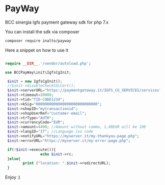 # PayWay
BCC sinergia Igfs payment gateway sdk for php 7.x


You can install the sdk via composer

```bash
composer require inalto/payway
```

Here a snippet on how to use it

```php

require __DIR__.'/vendor/autoload.php';

use BCCPayWay\init\IgfsCgInit;

 $init = new IgfsCgInit();
 //$init->disableCheckSSLCert();
 $init->serverURL="https://paymentgateway.it/IGFS_CG_SERVICES/services";
 $init->timeout=30000;
 $init->tid="TID-CODE1234";
 $init->kSig="0000000000000000000000000000";
 $init->shopID="mytransactionid";
 $init->shopUserRef="customer-email";
 $init->trType="AUTH";
 $init->currencyCode="EUR";
 $init->amount=4400; //Amount without comma, 1,00EUR will be 100
 $init->langID="IT"; //Language iso code
 $init->notifyURL="https://myserver.it/my-thankyou-page.php";
 $init->errorURL="https://myserver.it/my-error-page.php";

 if(!$init->execute()){
                echo $init->rc;
 }else{
        print ("location: ".$init->redirectURL);
 }

```

Enjoy :)
